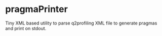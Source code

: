 pragmaPrinter
=============

Tiny XML based utility to parse q2profiling XML file to generate pragmas and print on stdout.